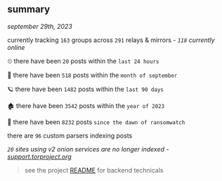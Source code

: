 
## summary
_september 29th, 2023_

currently tracking `163` groups across `291` relays & mirrors - _`118` currently online_

⏲ there have been `20` posts within the `last 24 hours`

🦈 there have been `518` posts within the `month of september`

🪐 there have been `1482` posts within the `last 90 days`

🏚 there have been `3542` posts within the `year of 2023`

🦕 there have been `8232` posts `since the dawn of ransomwatch`

there are `96` custom parsers indexing posts

_`20` sites using v2 onion services are no longer indexed - [support.torproject.org](https://support.torproject.org/onionservices/v2-deprecation/)_

> see the project [README](https://github.com/joshhighet/ransomwatch#ransomwatch--) for backend technicals
